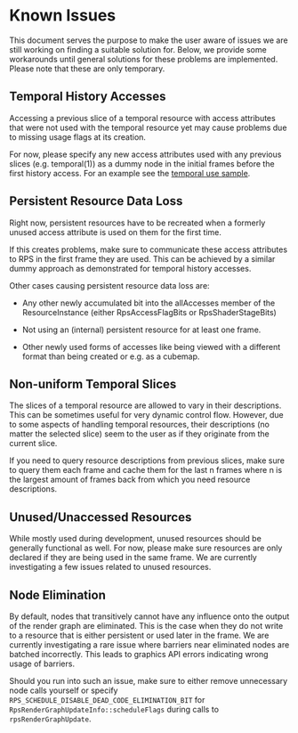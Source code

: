 # Known Issues

This document serves the purpose to make the user aware of issues we are still working on finding a suitable solution for. Below, we provide some workarounds until general solutions for these problems are implemented. Please note that these are only temporary.


## Temporal History Accesses

Accessing a previous slice of a temporal resource with access attributes that were not used with the temporal resource yet may cause problems due to missing usage flags at its creation.

For now, please specify any new access attributes used with any previous slices (e.g. temporal(1)) as a dummy node in the initial frames before the first history access. For an example see the [temporal use sample](/tests/gui/test_temporal.rpsl).


## Persistent Resource Data Loss

Right now, persistent resources have to be recreated when a formerly unused access attribute is used on them for the first time.

If this creates problems, make sure to communicate these access attributes to RPS in the first frame they are used. This can be achieved by a similar dummy approach as demonstrated for temporal history accesses.

Other cases causing persistent resource data loss are:

* Any other newly accumulated bit into the allAccesses member of the ResourceInstance (either RpsAccessFlagBits or RpsShaderStageBits)

* Not using an (internal) persistent resource for at least one frame.

* Other newly used forms of accesses like being viewed with a different format than being created or e.g. as a cubemap.



## Non-uniform Temporal Slices

The slices of a temporal resource are allowed to vary in their descriptions. This can be sometimes useful for very dynamic control flow. However, due to some aspects of handling temporal resources, their descriptions (no matter the selected slice) seem to the user as if they originate from the current slice.

If you need to query resource descriptions from previous slices, make sure to query them each frame and cache them for the last n frames where n is the largest amount of frames back from which you need resource descriptions.


## Unused/Unaccessed Resources

While mostly used during development, unused resources should be generally functional as well. For now, please make sure resources are only declared if they are being used in the same frame. We are currently investigating a few issues related to unused resources.

## Node Elimination

By default, nodes that transitively cannot have any influence onto the output of the render graph are eliminated. This is the case when they do not write to a resource that is either persistent or used later in the frame. We are currently investigating a rare issue where barriers near eliminated nodes are batched incorrectly. This leads to graphics API errors indicating wrong usage of barriers.

Should you run into such an issue, make sure to either remove unnecessary node calls yourself or specify `RPS_SCHEDULE_DISABLE_DEAD_CODE_ELIMINATION_BIT` for `RpsRenderGraphUpdateInfo::scheduleFlags` during calls to `rpsRenderGraphUpdate`.